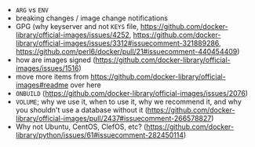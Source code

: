 - `ARG` vs `ENV`
- breaking changes / image change notifications
- GPG (why keyserver and not `KEYS` file, https://github.com/docker-library/official-images/issues/4252, https://github.com/docker-library/official-images/issues/3312#issuecomment-321889286, https://github.com/perl6/docker/pull/21#issuecomment-440454409)
- how are images signed (https://github.com/docker-library/official-images/issues/1516)
- move more items from https://github.com/docker-library/official-images#readme over here
- `ONBUILD` (https://github.com/docker-library/official-images/issues/2076)
- `VOLUME`; why we use it, when to use it, why we recommend it, and why you shouldn't use a database without it (https://github.com/docker-library/official-images/pull/2437#issuecomment-266578827)
- Why not Ubuntu, CentOS, ClefOS, etc? (https://github.com/docker-library/python/issues/61#issuecomment-282450114)

